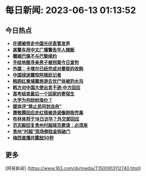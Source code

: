 
# 每日新闻: 2023-06-13 01:13:52
## 今日热点

- **[在德被带走中国光伏高管发声](https://www.163.com/search?keyword=%E5%9C%A8%E5%BE%B7%E8%A2%AB%E5%B8%A6%E8%B5%B0%E4%B8%AD%E5%9B%BD%E5%85%89%E4%BC%8F%E9%AB%98%E7%AE%A1%E5%8F%91%E5%A3%B0)**
- **[美警车用中文广播警告华人摊贩](https://www.163.com/search?keyword=%E7%BE%8E%E8%AD%A6%E8%BD%A6%E7%94%A8%E4%B8%AD%E6%96%87%E5%B9%BF%E6%92%AD%E8%AD%A6%E5%91%8A%E5%8D%8E%E4%BA%BA%E6%91%8A%E8%B4%A9)**
- **[曝姆巴佩不与巴黎续约](https://www.163.com/search?keyword=%E6%9B%9D%E5%A7%86%E5%B7%B4%E4%BD%A9%E4%B8%8D%E4%B8%8E%E5%B7%B4%E9%BB%8E%E7%BB%AD%E7%BA%A6)**
- **[手绘地图寻亲男子被拐案今日宣判](https://www.163.com/search?keyword=%E6%89%8B%E7%BB%98%E5%9C%B0%E5%9B%BE%E5%AF%BB%E4%BA%B2%E7%94%B7%E5%AD%90%E8%A2%AB%E6%8B%90%E6%A1%88%E4%BB%8A%E6%97%A5%E5%AE%A3%E5%88%A4)**
- **[外媒：卡塔尔已经完成对曼联的收购](https://www.163.com/search?keyword=%E5%A4%96%E5%AA%92%EF%BC%9A%E5%8D%A1%E5%A1%94%E5%B0%94%E5%B7%B2%E7%BB%8F%E5%AE%8C%E6%88%90%E5%AF%B9%E6%9B%BC%E8%81%94%E7%9A%84%E6%94%B6%E8%B4%AD)**
- **[中国球迷震惊阿根廷记者](https://www.163.com/search?keyword=%E4%B8%AD%E5%9B%BD%E7%90%83%E8%BF%B7%E9%9C%87%E6%83%8A%E9%98%BF%E6%A0%B9%E5%BB%B7%E8%AE%B0%E8%80%85)**
- **[韩网红柬埔寨旅游去世尸体被扔水沟](https://www.163.com/search?keyword=%E9%9F%A9%E7%BD%91%E7%BA%A2%E6%9F%AC%E5%9F%94%E5%AF%A8%E6%97%85%E6%B8%B8%E5%8E%BB%E4%B8%96%E5%B0%B8%E4%BD%93%E8%A2%AB%E6%89%94%E6%B0%B4%E6%B2%9F)**
- **[韩方对中国大使出言不逊:中方回应](https://www.163.com/search?keyword=%E9%9F%A9%E6%96%B9%E5%AF%B9%E4%B8%AD%E5%9B%BD%E5%A4%A7%E4%BD%BF%E5%87%BA%E8%A8%80%E4%B8%8D%E9%80%8A+%E4%B8%AD%E6%96%B9%E5%9B%9E%E5%BA%94)**
- **[高考结束最后一个回家的寄宿生](https://www.163.com/search?keyword=%E9%AB%98%E8%80%83%E7%BB%93%E6%9D%9F%E6%9C%80%E5%90%8E%E4%B8%80%E4%B8%AA%E5%9B%9E%E5%AE%B6%E7%9A%84%E5%AF%84%E5%AE%BF%E7%94%9F)**
- **[大学为何纷纷涨价？](https://www.163.com/search?keyword=%E5%A4%A7%E5%AD%A6%E4%B8%BA%E4%BD%95%E7%BA%B7%E7%BA%B7%E6%B6%A8%E4%BB%B7%EF%BC%9F)**
- **[媒体评“禁止民间划龙舟”](https://www.163.com/search?keyword=%E5%AA%92%E4%BD%93%E8%AF%84%E2%80%9C%E7%A6%81%E6%AD%A2%E6%B0%91%E9%97%B4%E5%88%92%E9%BE%99%E8%88%9F%E2%80%9D)**
- **[萧敬腾回应走红毯被造谣像刚吸完毒](https://www.163.com/search?keyword=%E8%90%A7%E6%95%AC%E8%85%BE%E5%9B%9E%E5%BA%94%E8%B5%B0%E7%BA%A2%E6%AF%AF%E8%A2%AB%E9%80%A0%E8%B0%A3%E5%83%8F%E5%88%9A%E5%90%B8%E5%AE%8C%E6%AF%92)**
- **[布林肯将于18日访华？外交部回应](https://www.163.com/search?keyword=%E5%B8%83%E6%9E%97%E8%82%AF%E5%B0%86%E4%BA%8E18%E6%97%A5%E8%AE%BF%E5%8D%8E%EF%BC%9F%E5%A4%96%E4%BA%A4%E9%83%A8%E5%9B%9E%E5%BA%94)**
- **[范志毅回复贵州村超球员邀请：必须来](https://www.163.com/search?keyword=%E8%8C%83%E5%BF%97%E6%AF%85%E5%9B%9E%E5%A4%8D%E8%B4%B5%E5%B7%9E%E6%9D%91%E8%B6%85%E7%90%83%E5%91%98%E9%82%80%E8%AF%B7%EF%BC%9A%E5%BF%85%E9%A1%BB%E6%9D%A5)**
- **[贵州“村超”现场倒挂金钩破门](https://www.163.com/search?keyword=%E8%B4%B5%E5%B7%9E%E2%80%9C%E6%9D%91%E8%B6%85%E2%80%9D%E7%8E%B0%E5%9C%BA%E5%80%92%E6%8C%82%E9%87%91%E9%92%A9%E7%A0%B4%E9%97%A8)**
- **[梅西直播共露脸50秒](https://www.163.com/search?keyword=%E6%A2%85%E8%A5%BF%E7%9B%B4%E6%92%AD%E5%85%B1%E9%9C%B2%E8%84%B850%E7%A7%92)**

## 更多
[网易新闻] (https://www.163.com/dy/media/T1500913112740.html)
